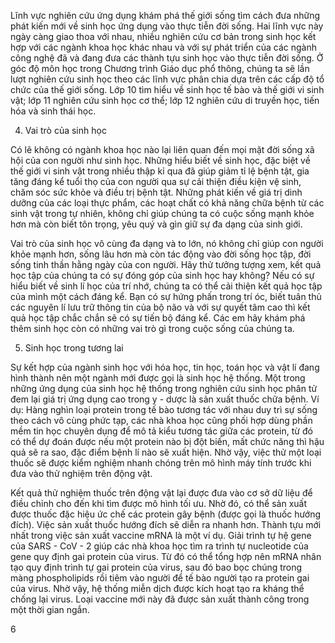 Lĩnh vực nghiên cứu ứng dụng khám phá thế giới sống tìm cách đưa những phát kiến mới về sinh học ứng dụng vào thực tiễn đời sống. Hai lĩnh vực này ngày càng giao thoa với nhau, nhiều nghiên cứu cơ bản trong sinh học kết hợp với các ngành khoa học khác nhau và với sự phát triển của các ngành công nghệ đã và đang đưa các thành tựu sinh học vào thực tiễn đời sống. Ở góc độ môn học trong Chương trình Giáo dục phổ thông, chúng ta sẽ lần lượt nghiên cứu sinh học theo các lĩnh vực phân chia dựa trên các cấp độ tổ chức của thế giới sống. Lớp 10 tìm hiểu về sinh học tế bào và thế giới vi sinh vật; lớp 11 nghiên cứu sinh học cơ thể; lớp 12 nghiên cứu di truyền học, tiến hóa và sinh thái học.

4. Vai trò của sinh học

Có lẽ không có ngành khoa học nào lại liên quan đến mọi mặt đời sống xã hội của con người như sinh học. Những hiểu biết về sinh học, đặc biệt về thế giới vi sinh vật trong nhiều thập kỉ qua đã giúp giảm tỉ lệ bệnh tật, gia tăng đáng kể tuổi thọ của con người qua sự cải thiện điều kiện vệ sinh, chăm sóc sức khỏe và điều trị bệnh tật. Những phát kiến về giá trị dinh dưỡng của các loại thực phẩm, các hoạt chất có khả năng chữa bệnh từ các sinh vật trong tự nhiên, không chỉ giúp chúng ta có cuộc sống mạnh khỏe hơn mà còn biết tôn trọng, yêu quý và gìn giữ sự đa dạng của sinh giới.

Vai trò của sinh học vô cùng đa dạng và to lớn, nó không chỉ giúp con người khỏe mạnh hơn, sống lâu hơn mà còn tác động vào đời sống học tập, đời sống tinh thần hằng ngày của con người. Hãy thử tưởng tượng xem, kết quả học tập của chúng ta có sự đóng góp của sinh học hay không? Nếu có sự hiểu biết về sinh lí học của trí nhớ, chúng ta có thể cải thiện kết quả học tập của mình một cách đáng kể. Bạn có sự hứng phấn trong trí óc, biết tuân thủ các nguyên lí lưu trữ thông tin của bộ não và với sự quyết tâm cao thì kết quả học tập chắc chắn sẽ có sự tiến bộ đáng kể. Các em hãy khám phá thêm sinh học còn có những vai trò gì trong cuộc sống của chúng ta.

5. Sinh học trong tương lai

Sự kết hợp của ngành sinh học với hóa học, tin học, toán học và vật lí đang hình thành nên một ngành mới được gọi là sinh học hệ thống. Một trong những ứng dụng của sinh học hệ thống trong nghiên cứu sinh học phân tử đem lại giá trị ứng dụng cao trong y - dược là sản xuất thuốc chữa bệnh. Ví dụ: Hàng nghìn loại protein trong tế bào tương tác với nhau duy trì sự sống theo cách vô cùng phức tạp, các nhà khoa học cũng phối hợp dùng phần mềm tin học chuyên dụng để mô tả kiểu tương tác giữa các protein, từ đó có thể dự đoán được nếu một protein nào bị đột biến, mất chức năng thì hậu quả sẽ ra sao, đặc điểm bệnh lí nào sẽ xuất hiện. Nhờ vậy, việc thử một loại thuốc sẽ được kiểm nghiệm nhanh chóng trên mô hình máy tính trước khi đưa vào thử nghiệm trên động vật.

Kết quả thử nghiệm thuốc trên động vật lại được đưa vào cơ sở dữ liệu để điều chỉnh cho đến khi tìm được mô hình tối ưu. Nhờ đó, có thể sản xuất được thuốc đặc hiệu ức chế các protein gây bệnh (được gọi là thuốc hướng đích). Việc sản xuất thuốc hướng đích sẽ diễn ra nhanh hơn. Thành tựu mới nhất trong việc sản xuất vaccine mRNA là một ví dụ. Giải trình tự hệ gene của SARS - CoV - 2 giúp các nhà khoa học tìm ra trình tự nucleotide của gene quy định gai protein của virus. Từ đó có thể tổng hợp nên mRNA nhân tạo quy định trình tự gai protein của virus, sau đó bao bọc chúng trong màng phospholipids rồi tiêm vào người để tế bào người tạo ra protein gai của virus. Nhờ vậy, hệ thống miễn dịch được kích hoạt tạo ra kháng thể chống lại virus. Loại vaccine mới này đã được sản xuất thành công trong một thời gian ngắn.

6
